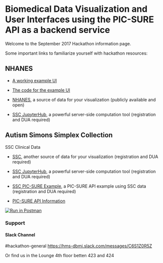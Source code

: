 # Biomedical Data Visualization and User Interfaces using the PIC-SURE API as a backend service 

Welcome to the September 2017 Hackathon information page.

Some important links to familiarize yourself with hackathon resources:

## NHANES
- [A working example UI](https://nhanes.hms.harvard.edu/scatter)
- [The code for the example UI](https://github.com/hms-dbmi/hackathon-Sept2017/tree/master/hackathon_examples/pic-sure-api-driven-ui/src/main/webapp)
- [NHANES](https://nhanes.hms.harvard.edu), a source of data for your visualization (publicly available and open)

- [SSC JupyterHub](https://ssc-hub.hms.harvard.edu), a powerful server-side computation tool (registration and DUA required)


## Autism Simons Simplex Collection 
SSC Clinical Data
- [SSC](https://ssc.hms.harvard.edu), another source of data for your visualization (registration and DUA required)

- [SSC JupyterHub](https://ssc-hub.hms.harvard.edu), a powerful server-side computation tool (registration and DUA required)
- [SSC PIC-SURE Example](http://tinyurl.com/dbmi-picsure), a PIC-SURE API example using SSC data (registration and DUA required)
- [PIC-SURE API Information](https://pic-sure.org/products/bd2k-pic-sure-restful-api) 

[![Run in Postman](https://run.pstmn.io/button.svg)](https://app.getpostman.com/run-collection/dc140db46b8e6bb299e6)




### Support
#### Slack Channel
#hackathon-general
https://hms-dbmi.slack.com/messages/C6S1Z0R5Z

Or find us in the Lounge 4th floor betten 423 and 424
